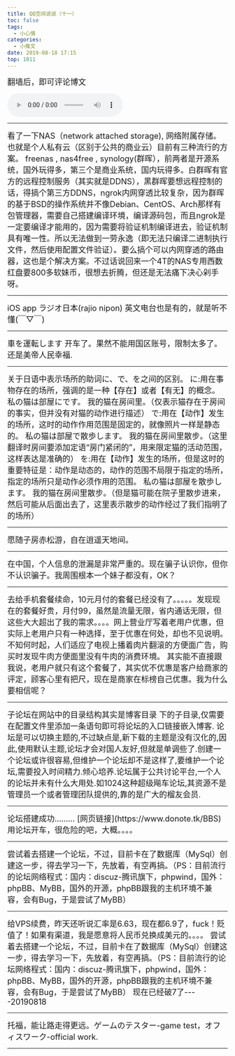 ```yaml
---
title: QQ空间说说（十一）
toc: false
tags:
  - 小心情
categories:
  - 小推文
date: 2019-08-18 17:15
top: 1011
---
```

<font size=4>
翻墙后，即可评论博文

</font>
<!--more-->

<audio controls="controls" name="media" style="width:264px"  autoplay loop=true> <source src="/musics/lovelovelove.mp3"> </audio>


***

<font size=4>
看了一下NAS（network attached storage), 网络附属存储。也就是个人私有云（区别于公共的商业云）目前有三种流行的方案。 freenas , nas4free , synology(群晖），前两者是开源系统，国外玩得多，第三个是商业系统，国内玩得多。白群晖有官方的远程控制服务（其实就是DDNS），黑群晖要想远程控制的话，得搞个第三方DDNS，ngrok内网穿透比较复杂，因为群晖的基于BSD的操作系统并不像Debian、CentOS、Arch那样有包管理器，需要自己搭建编译环境，编译源码包，而且ngrok是一定要编译才能用的，因为需要将验证机制编译进去，验证机制具有唯一性。所以无法做到一劳永逸（即无法只编译二进制执行文件，然后使用配置文件验证）。要么搞个可以内网穿透的路由器，这也是个解决方案。不过话说回来一个4T的NAS专用西数红盘要800多软妹币，很想去折腾，但还是无法痛下决心剁手呀。
</font>

***

<font size=4>
iOS app ラジオ日本(rajio nipon) 英文电台也是有的，就是听不懂(￣▽￣)
</font>

***

<font size=4>
車を運転します 开车了。果然不能用国区账号，限制太多了。还是美帝人民幸福.
</font>

***

<font size=4>
关于日语中表示场所的助词に、で、を之间的区别。
に:用在事物存在的场所，强调的是一种【存在】或者【有无】的概念。
私の猫は部屋にです。
我的猫在房间里。（仅表示猫存在于房间的事实，但并没有对猫的动作进行描述）
で:用在【动作】发生的场所，这时的动作作用范围是固定的，就像照片一样是静态的。
私の猫は部屋で散歩します。
我的猫在房间里散步。（这里翻译时房间要添加定语“房门紧闭的”，用来限定猫的活动范围，这样表达是准确的）
を:用在【动作】发生的场所，但是这时的重要特征是：动作是动态的，动作的范围不局限于指定的场所，指定的场所只是动作必须作用的范围。
私の猫は部屋を散歩します。
我的猫在房间里散步。（但是猫可能在院子里散步进来，然后可能从后面出去了，这里表示散步的动作经过了我们指明了的场所）
</font>

***

<font size=4>
愿随子房赤松游，自在逍遥天地间。
</font>

***

<font size=4>
在中国，个人信息的泄漏是非常严重的。现在骗子认识你，但你不认识骗子。我周围根本一个妹子都没有，OK？
</font>

***

<font size=4>
去给手机套餐续命，10元月付的套餐已经没有了。。。。。发现现在的套餐好贵，月付99，虽然是流量无限，省内通话无限，但这些大大超出了我的需求。。。。网上营业厅写着老用户优惠，但实际上老用户只有一种选择，至于优惠在何处，却也不见说明。不知何时起，人们适应了电视上播着肉片翻滚的方便面广告，购买时发现牛肉方便面里没有牛肉的消费环境。 其实能不直接跟我说，老用户就只有这个套餐了，其实优不优惠是客户给商家的评定，顾客心里有把尺，现在是商家在标榜自己优惠。我为什么要相信呢？
</font>

***

<font size=4>
子论坛在网站中的目录结构其实是博客目录
下的子目录,仅需要在配置文件里添加一条语句即可将论坛的入口链接嵌入博客.
论坛是可以切换主题的,不过缺点是,新下载的主题是没有汉化的,因此,使用默认主题,论坛才会对国人友好,但就是单调些了.创建一个论坛或许很容易,但维护一个论坛却不是这样了,要维护一个论坛,需要投入时间精力.倾心培养.论坛属于公共讨论平台,一个人的论坛并未有什么大用处.如1024这种超级飚车论坛,其资源不是管理员一个或者管理团队提供的,靠的是广大的榴友会员.
</font>

***

<font size=4>
论坛搭建成功……… [网页链接](https://www.donote.tk/BBS) 用论坛开车，很危险的吧，大概。。。。
</font>

***

<font size=4>
尝试着去搭建一个论坛，不过，目前卡在了数据库（MySql）创建这一步，得去学习一下，先放着，有空再搞。（PS：目前流行的论坛网络程式：国内：discuz-腾讯旗下，phpwind，国外：phpBB、MyBB，国外的开源，phpBB跟我的主机环境不兼容，会有Bug，于是尝试了MyBB）
</font>

***

<font size=4>
给VPS续费，昨天还听说汇率是6.63，现在都6.9了，fuck！贬值了！如果有渠道，我是愿意将人民币兑换成美元的。。。。
尝试着去搭建一个论坛，不过，目前卡在了数据库（MySql）创建这一步，得去学习一下，先放着，有空再搞。（PS：目前流行的论坛网络程式：国内：discuz-腾讯旗下，phpwind，国外：phpBB、MyBB，国外的开源，phpBB跟我的主机环境不兼容，会有Bug，于是尝试了MyBB）
现在已经破7了----20190818
</font>

***

<font size=4>
托福，能让路走得更远。ゲームのテスター-game test，オフィスワーク-official work.
</font>

***

